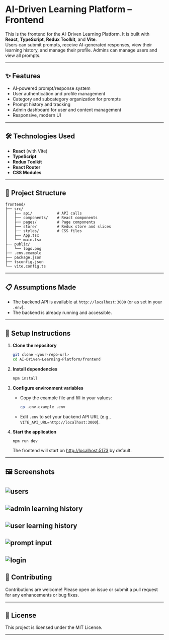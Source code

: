 
# AI-Driven Learning Platform – Frontend

This is the frontend for the AI-Driven Learning Platform. It is built with **React**, **TypeScript**, **Redux Toolkit**, and **Vite**.  
Users can submit prompts, receive AI-generated responses, view their learning history, and manage their profile. Admins can manage users and view all prompts.

---

## ✨ Features

- AI-powered prompt/response system
- User authentication and profile management
- Category and subcategory organization for prompts
- Prompt history and tracking
- Admin dashboard for user and content management
- Responsive, modern UI

---

## 🛠 Technologies Used

- **React** (with Vite)
- **TypeScript**
- **Redux Toolkit**
- **React Router**
- **CSS Modules**

---

## 📁 Project Structure

```
frontend/
├── src/
│   ├── api/           # API calls
│   ├── components/    # React components
│   ├── pages/         # Page components
│   ├── store/         # Redux store and slices
│   ├── styles/        # CSS files
│   ├── App.tsx
│   └── main.tsx
├── public/
│   └── logo.png
├── .env.example
├── package.json
├── tsconfig.json
└── vite.config.ts
```

---

## 📋 Assumptions Made

- The backend API is available at `http://localhost:3000` (or as set in your `.env`).
- The backend is already running and accessible.

---

## 🚀 Setup Instructions

1. **Clone the repository**
   ```bash
   git clone <your-repo-url>
   cd AI-Driven-Learning-Platform/frontend
   ```

2. **Install dependencies**
   ```bash
   npm install
   ```

3. **Configure environment variables**
   - Copy the example file and fill in your values:
     ```bash
     cp .env.example .env
     ```
   - Edit `.env` to set your backend API URL (e.g., `VITE_API_URL=http://localhost:3000`).

4. **Start the application**
   ```bash
   npm run dev
   ```
   The frontend will start on [http://localhost:5173](http://localhost:5173) by default.

---

## 🖼️ Screenshots

![users](https://github.com/user-attachments/assets/fa8ba582-bcb6-4f99-a0d5-61a49bd192a2)
---
![admin learning history](https://github.com/user-attachments/assets/c3ca2e22-26dd-4f3b-a4ad-c0735e88d3fd)
---
![user learning history](https://github.com/user-attachments/assets/f8941903-62e9-478b-9b30-fa67bbc39318)
---
![prompt input](https://github.com/user-attachments/assets/456433ad-a7eb-45cd-9e63-b4b668e6d422)
---
![login](https://github.com/user-attachments/assets/252c9dd6-2d7a-4220-87ff-971ed801461b)
---

## 🤝 Contributing

Contributions are welcome! Please open an issue or submit a pull request for any enhancements or bug fixes.

---

## 📝 License

This project is licensed under the MIT License.

---
